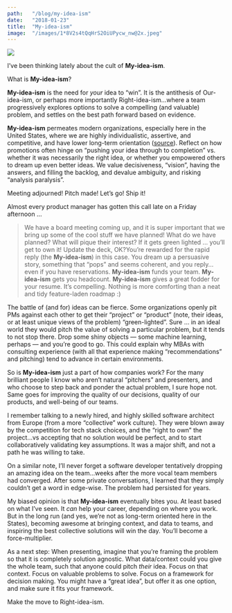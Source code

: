 ```yaml
---
path:	"/blog/my-idea-ism"
date:	"2018-01-23"
title:	"My-idea-ism"
image:	"/images/1*8V2s4tQqHrS2OiUPycw_nw@2x.jpeg"
---
```


![](/images/1*8V2s4tQqHrS2OiUPycw_nw@2x.jpeg)

I’ve been thinking lately about the cult of **My-idea-ism**.

What is **My-idea-ism**?

**My-idea-ism** is the need for *your* idea to “win”. It is the antithesis of Our-idea-ism, or perhaps more importantly Right-idea-ism…where a team progressively explores options to solve a compelling (and valuable) problem, and settles on the best path forward based on evidence.

**My-idea-ism** permeates modern organizations, especially here in the United States, where we are highly individualistic, assertive, and competitive, and have lower long-term orientation ([source](https://pdfs.semanticscholar.org/a0b3/cd6db2e0038a2bb174c48560814861aeacb3.pdf)). Reflect on how promotions often hinge on “pushing your idea through to completion” vs. whether it was necessarily the right idea, or whether you empowered others to dream up even better ideas. We value decisiveness, “vision”, having the answers, and filling the backlog, and devalue ambiguity, and risking “analysis paralysis”.

Meeting adjourned! Pitch made! Let’s go! Ship it!

Almost every product manager has gotten this call late on a Friday afternoon …


> We have a board meeting coming up, and it is super important that we bring up some of the cool stuff we have planned! What do we have planned? What will pique their interest? If it gets green lighted … you’ll get to own it! Update the deck, OK?You’re rewarded for the rapid reply (the **My-idea-ism**) in this case. You dream up a persuasive story, something that “pops” and seems coherent, and you reply…even if you have reservations. **My-idea-ism** funds your team. **My-idea-ism** gets you headcount. **My-idea-ism** gives a great fodder for your resume. It’s compelling. Nothing is more comforting than a neat and tidy feature-laden roadmap :)

The battle of (and for) ideas can be fierce. Some organizations openly pit PMs against each other to get their “project” or “product” (note, their ideas, or at least unique views of the problem) “green-lighted”. Sure … in an ideal world they would pitch the value of solving a particular problem, but it tends to not stop there. Drop some shiny objects — some machine learning, perhaps — and you’re good to go. This could explain why MBAs with consulting experience (with all that experience making “recommendations” and pitching) tend to advance in certain environments.

So is **My-idea-ism** just a part of how companies work? For the many brilliant people I know who aren’t natural “pitchers” and presenters, and who choose to step back and ponder the actual problem, I sure hope not. Same goes for improving the quality of our decisions, quality of our products, and well-being of our teams.

I remember talking to a newly hired, and highly skilled software architect from Europe (from a more “collective” work culture). They were blown away by the competition for tech stack choices, and the “right to own” the project…vs accepting that no solution would be perfect, and to start collaboratively validating key assumptions. It was a major shift, and not a path he was willing to take.

On a similar note, I’ll never forget a software developer tentatively dropping an amazing idea on the team…weeks after the more vocal team members had converged. After some private conversations, I learned that they simply couldn’t get a word in edge-wise. The problem had persisted for years.

My biased opinion is that **My-idea-ism** eventually bites you. At least based on what I’ve seen. It *can* help your career, depending on where you work. But in the long run (and yes, we’re not as long-term oriented here in the States), becoming awesome at bringing context, and data to teams, and inspiring the best collective solutions will win the day. You’ll become a force-multiplier.

As a next step: When presenting, imagine that you’re framing the problem so that it is completely solution agnostic. What data/context could you give the whole team, such that anyone could pitch *their* idea. Focus on that context. Focus on valuable problems to solve. Focus on a framework for decision making. You might have a “great idea”, but offer it as one option, and make sure it fits your framework.

Make the move to Right-idea-ism.

